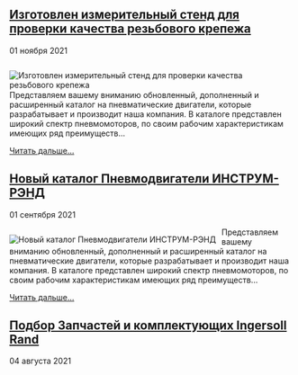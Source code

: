 ## [Изготовлен измерительный стенд для проверки качества резьбового крепежа](https://irand.ru/index.php/ru/o-kompanii/novosti-kompanii/279-izgotovlen-izmeritelnyj-stend-dlya-proverki-kachestva-rezbovogo-krepezha)

01 ноября 2021

[<img src="https://irand.ru/cache/mod_news_show_sp2/nssp2_thumbs/1/001_100x100.jpg" title="Изготовлен измерительный стенд для проверки качества резьбового крепежа" class="ns2-image" style="float:left;margin:13px 10px 1px 0px" alt="Изготовлен измерительный стенд для проверки качества резьбового крепежа" />](https://irand.ru/index.php/ru/o-kompanii/novosti-kompanii/279-izgotovlen-izmeritelnyj-stend-dlya-proverki-kachestva-rezbovogo-krepezhd)

Представляем вашему вниманию обновленный, дополненный и расширенный
каталог на пневматические двигатели, которые разрабатывает и производит
наша компания. В каталоге представлен широкий спектр пневмомоторов, по
своим рабочим характеристикам имеющих ряд преимуществ...

<a href="https://irand.ru/index.php/ru/o-kompanii/novosti-kompanii/279-izgotovlen-izmeritelnyj-stend-dlya-proverki-kachestva-rezbovogo-krepezh" class="ns2-readmore"><span>Читать дальше...</span></a>

## [Новый каталог Пневмодвигатели ИНСТРУМ-РЭНД](https://irand.ru/index.php/ru/o-kompanii/novosti-kompanii/278-novyj-katalog-pnevmodvigateli-instrum-rend)

01 сентября 2021

[<img src="https://irand.ru/cache/mod_news_show_sp2/nssp2_thumbs/1/0901_news_100x100.jpg" title="Новый каталог Пневмодвигатели ИНСТРУМ-РЭНД" class="ns2-image" style="float:left;margin:13px 10px 1px 0px" alt="Новый каталог Пневмодвигатели ИНСТРУМ-РЭНД" />](https://irand.ru/index.php/ru/o-kompanii/novosti-kompanii/278-novyj-katalog-pnevmodvigateli-instrum-rend)

Представляем вашему вниманию обновленный, дополненный и расширенный
каталог на пневматические двигатели, которые разрабатывает и производит
наша компания. В каталоге представлен широкий спектр пневмомоторов, по
своим рабочим характеристикам имеющих ряд преимуществ...

<a href="/index.php/ru/o-kompanii/novosti-kompanii/278-novyj-katalog-pnevmodvigateli-instrum-rend" class="ns2-readmore"><span>Читать дальше...</span></a>

## [Подбор Запчастей и комплектующих Ingersoll Rand](https://irand.ru/index.php/ru/o-kompanii/novosti-kompanii/277-podbor-zapchastej-i-komplektuyushchikh-ingersoll-rand)

04 августа 2021
